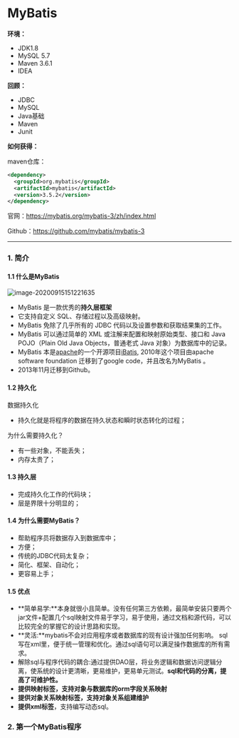 # MyBatis

**环境：**

- JDK1.8
- MySQL 5.7
- Maven 3.6.1
- IDEA

**回顾：**

- JDBC
- MySQL
- Java基础
- Maven
- Junit

**如何获得：**

maven仓库：

```xml
<dependency>
  <groupId>org.mybatis</groupId>
  <artifactId>mybatis</artifactId>
  <version>3.5.2</version>
</dependency>
```

官网：https://mybatis.org/mybatis-3/zh/index.html

Github：https://github.com/mybatis/mybatis-3

----

### 1. 简介

#### 1.1 什么是MyBatis

![image-20200915151221635](C:\Users\A80024\AppData\Roaming\Typora\typora-user-images\image-20200915151221635.png)

- MyBatis 是一款优秀的**持久层框架**
- 它支持自定义 SQL、存储过程以及高级映射。
- MyBatis 免除了几乎所有的 JDBC 代码以及设置参数和获取结果集的工作。
- MyBatis 可以通过简单的 XML 或注解来配置和映射原始类型、接口和 Java POJO（Plain Old Java Objects，普通老式 Java 对象）为数据库中的记录。
- MyBatis 本是[apache](https://baike.so.com/doc/5333438-5568873.html)的一个开源项目[iBatis](https://baike.so.com/doc/1381914-1460868.html), 2010年这个项目由apache software foundation 迁移到了google code，并且改名为MyBatis 。
- 2013年11月迁移到Github。

#### 1.2 持久化

数据持久化

- 持久化就是将程序的数据在持久状态和瞬时状态转化的过程；

为什么需要持久化？

- 有一些对象，不能丢失；
- 内存太贵了；

#### 1.3 持久层

- 完成持久化工作的代码块；
- 层是界限十分明显的；

#### 1.4 为什么需要MyBatis？

- 帮助程序员将数据存入到数据库中；
- 方便；
- 传统的JDBC代码太复杂；
- 简化、框架、自动化；
- 更容易上手；

#### 1.5 优点

- **简单易学:**本身就很小且简单。没有任何第三方依赖，最简单安装只要两个jar文件+配置几个sql映射文件易于学习，易于使用，通过文档和源代码，可以比较完全的掌握它的设计思路和实现。
- **灵活:**mybatis不会对应用程序或者数据库的现有设计强加任何影响。 sql写在xml里，便于统一管理和优化。通过sql语句可以满足操作数据库的所有需求。
- 解除sql与程序代码的耦合:通过提供DAO层，将业务逻辑和数据访问逻辑分离，使系统的设计更清晰，更易维护，更易单元测试。**sql和代码的分离，提高了可维护性。**
- **提供映射标签，支持对象与数据库的orm字段关系映射**
- **提供对象关系映射标签，支持对象关系组建维护**
- **提供xml标签**，支持编写动态sql。

### 2. 第一个MyBatis程序















































